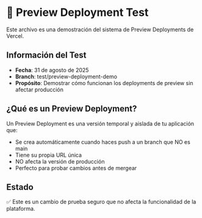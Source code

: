 # 🚀 Preview Deployment Test

Este archivo es una demostración del sistema de Preview Deployments de Vercel.

## Información del Test
- **Fecha**: 31 de agosto de 2025
- **Branch**: test/preview-deployment-demo
- **Propósito**: Demostrar cómo funcionan los deployments de preview sin afectar producción

## ¿Qué es un Preview Deployment?
Un Preview Deployment es una versión temporal y aislada de tu aplicación que:
- Se crea automáticamente cuando haces push a un branch que NO es main
- Tiene su propia URL única
- NO afecta la versión de producción
- Perfecto para probar cambios antes de mergear

## Estado
✅ Este es un cambio de prueba seguro que no afecta la funcionalidad de la plataforma.